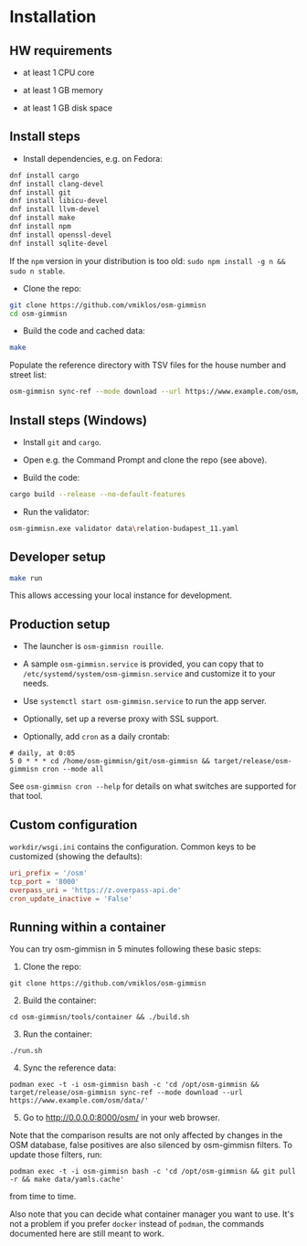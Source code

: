 # Installation

## HW requirements

- at least 1 CPU core

- at least 1 GB memory

- at least 1 GB disk space

## Install steps

- Install dependencies, e.g. on Fedora:

```bash
dnf install cargo
dnf install clang-devel
dnf install git
dnf install libicu-devel
dnf install llvm-devel
dnf install make
dnf install npm
dnf install openssl-devel
dnf install sqlite-devel
```

If the `npm` version in your distribution is too old: `sudo npm install -g n && sudo n stable`.

- Clone the repo:

```bash
git clone https://github.com/vmiklos/osm-gimmisn
cd osm-gimmisn
```

- Build the code and cached data:

```bash
make
```

Populate the reference directory with TSV files for the house number and street list:

```bash
osm-gimmisn sync-ref --mode download --url https://www.example.com/osm/data/
```

## Install steps (Windows)

- Install `git` and `cargo`.

- Open e.g. the Command Prompt and clone the repo (see above).

- Build the code:

```bash
cargo build --release --no-default-features
```

- Run the validator:

```bash
osm-gimmisn.exe validator data\relation-budapest_11.yaml
```

## Developer setup

```bash
make run
```

This allows accessing your local instance for development.

## Production setup

- The launcher is `osm-gimmisn rouille`.

- A sample `osm-gimmisn.service` is provided, you can copy that to
  `/etc/systemd/system/osm-gimmisn.service` and customize it to your needs.

- Use `systemctl start osm-gimmisn.service` to run the app server.

- Optionally, set up a reverse proxy with SSL support.

- Optionally, add `cron` as a daily crontab:

```cron
# daily, at 0:05
5 0 * * * cd /home/osm-gimmisn/git/osm-gimmisn && target/release/osm-gimmisn cron --mode all
```

See `osm-gimmisn cron --help` for details on what switches are supported for that tool.

## Custom configuration

`workdir/wsgi.ini` contains the configuration. Common keys to be customized (showing the defaults):

```toml
uri_prefix = '/osm'
tcp_port = '8000'
overpass_uri = 'https://z.overpass-api.de'
cron_update_inactive = 'False'
```

## Running within a container

You can try osm-gimmisn in 5 minutes following these basic steps:

1. Clone the repo:

```
git clone https://github.com/vmiklos/osm-gimmisn
```

2. Build the container:

```
cd osm-gimmisn/tools/container && ./build.sh
```

3. Run the container:

```
./run.sh
```

4. Sync the reference data:

```
podman exec -t -i osm-gimmisn bash -c 'cd /opt/osm-gimmisn && target/release/osm-gimmisn sync-ref --mode download --url https://www.example.com/osm/data/'
```

5. Go to <http://0.0.0.0:8000/osm/> in your web browser.

Note that the comparison results are not only affected by changes in the OSM database, false
positives are also silenced by osm-gimmisn filters. To update those filters, run:

```
podman exec -t -i osm-gimmisn bash -c 'cd /opt/osm-gimmisn && git pull -r && make data/yamls.cache'
```

from time to time.

Also note that you can decide what container manager you want to use. It's not a problem if you
prefer `docker` instead of `podman`, the commands documented here are still meant to work.
